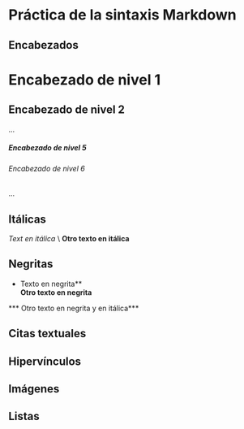 # Práctica de la sintaxis Markdown

## Encabezados
# Encabezado de nivel 1
## Encabezado de nivel 2
...
##### Encabezado de nivel 5
###### Encabezado de nivel 6
...
## Itálicas
*Text en  itálica*
\ 
__Otro  texto en itálica__

## Negritas
* Texto en negrita**
\
__Otro texto en negrita__

*** Otro texto en negrita y en itálica***

## Citas textuales 

## Hipervínculos

## Imágenes

## Listas











